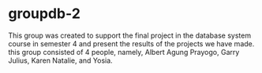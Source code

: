 # groupdb-2
This group was created to support the final project in the database system course in semester 4 and present the results of the projects we have made.  this group consisted of 4 people, namely, Albert Agung Prayogo, Garry Julius, Karen Natalie, and Yosia.
